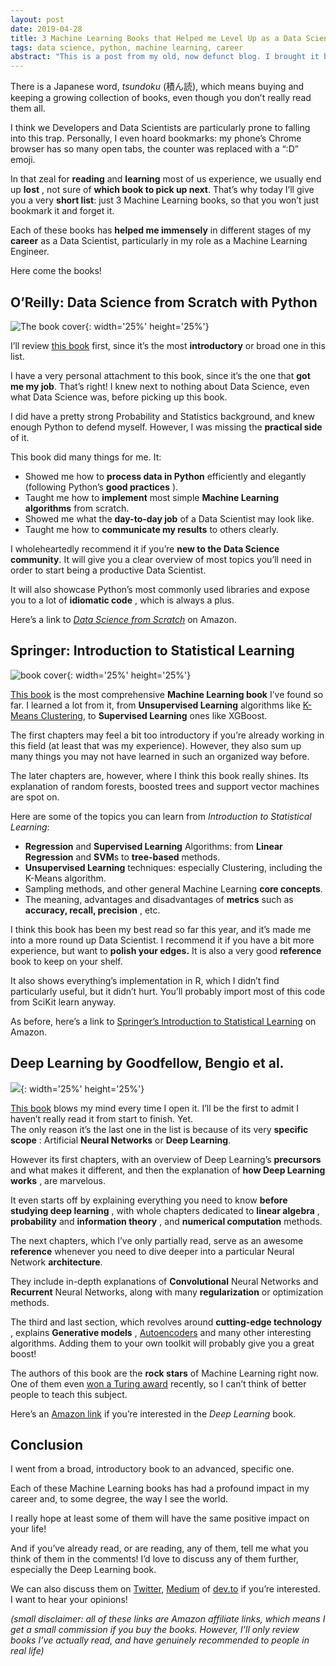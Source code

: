 ```yaml
---
layout: post
date: 2019-04-28
title: 3 Machine Learning Books that Helped me Level Up as a Data Scientist
tags: data science, python, machine learning, career
abstract: "This is a post from my old, now defunct blog. I brought it back up here since it was my single most visited article. It may be out of date with regards to my current beliefs or knowledge."
---
```


There is a Japanese word, _tsundoku_ (積ん読), which means buying and keeping a growing collection of books, even though you don’t really read them all.

I think we Developers and Data Scientists are particularly prone to falling into this trap. Personally, I even hoard bookmarks: my phone’s Chrome browser has so many open tabs, the counter was replaced with a “:D” emoji.

In that zeal for **reading** and **learning** most of us experience, we usually end up **lost** , not sure of **which book to pick up next**. That’s why today I’ll give you a very **short list**: just 3 Machine Learning books, so that you won’t just bookmark it and forget it.

Each of these books has **helped me immensely** in different stages of my **career** as a Data Scientist, particularly in my role as a Machine Learning Engineer.

Here come the books!

## O’Reilly: Data Science from Scratch with Python
![The book cover](https://thepracticaldev.s3.amazonaws.com/i/p2j36j2yvniw3wcbsmem.jpg){: width='25%' height='25%'}

I’ll review [this book](https://amzn.to/2DDhIUH) first, since it’s the most **introductory** or broad one in this list.

I have a very personal attachment to this book, since it’s the one that **got me my job**. That’s right! I knew next to nothing about Data Science, even what Data Science was, before picking up this book.

I did have a pretty strong Probability and Statistics background, and knew enough Python to defend myself. However, I was missing the **practical side** of it.

This book did many things for me. It:

- Showed me how to **process data in Python** efficiently and elegantly (following Python’s **good practices** ).
- Taught me how to **implement** most simple **Machine Learning algorithms** from scratch.
- Showed me what the **day-to-day job** of a Data Scientist may look like. 
- Taught me how to **communicate my results** to others clearly.

I wholeheartedly recommend it if you’re **new to the Data Science community**. It will give you a clear overview of most topics you’ll need in order to start being a productive Data Scientist.

It will also showcase Python’s most commonly used libraries and expose you to a lot of **idiomatic code** , which is always a plus.

Here’s a link to _[Data Science from Scratch](https://amzn.to/2DDhIUH)_ on Amazon.

## Springer: Introduction to Statistical Learning
![book cover](https://thepracticaldev.s3.amazonaws.com/i/uc9qfd3ae43rkwqa891p.jpg){: width='25%' height='25%'}

[This book](https://www.bookdepository.com/book/9781461471370/?a_aid=strikingloo&chan=ws) is the most comprehensive **Machine Learning book** I’ve found so far. I learned a lot from it, from **Unsupervised Learning** algorithms like [K-Means Clustering](/wiki-articles/machine-learning/clustering), to **Supervised Learning** ones like XGBoost.

The first chapters may feel a bit too introductory if you’re already working in this field (at least that was my experience). However, they also sum up many things you may not have learned in such an organized way before.

The later chapters are, however, where I think this book really shines. Its explanation of random forests, boosted trees and support vector machines are spot on.

Here are some of the topics you can learn from _Introduction to Statistical Learning_:

- **Regression** and **Supervised Learning** Algorithms: from **Linear Regression** and **SVM**s to **tree-based** methods.
- **Unsupervised Learning** techniques: especially Clustering, including the K-Means algorithm.
- Sampling methods, and other general Machine Learning **core concepts**.
- The meaning, advantages and disadvantages of **metrics** such as **accuracy, recall, precision** , etc.

I think this book has been my best read so far this year, and it’s made me into a more round up Data Scientist. I recommend it if you have a bit more experience, but want to **polish your edges.** It is also a very good **reference** book to keep on your shelf.

It also shows everything’s implementation in R, which I didn’t find particularly useful, but it didn’t hurt. You’ll probably import most of this code from SciKit learn anyway.

As before, here’s a link to [Springer’s Introduction to Statistical Learning](https://amzn.to/2ZP93YS) on Amazon.

## Deep Learning by Goodfellow, Bengio et al.
![](https://thepracticaldev.s3.amazonaws.com/i/xl9qcsyeuasglmxh7pg2.jpg){: width='25%' height='25%'}

[This book](https://amzn.to/2J0WjZe) blows my mind every time I open it. I’ll be the first to admit I haven’t really read it from start to finish. Yet.   
The only reason it’s the last one in the list is because of its very **specific scope** : Artificial **Neural Networks** or **Deep Learning**.

However its first chapters, with an overview of Deep Learning’s **precursors** and what makes it different, and then the explanation of **how Deep Learning works** , are marvelous.

It even starts off by explaining everything you need to know **before studying deep learning** , with whole chapters dedicated to **linear algebra** , **probability** and **information theory** , and **numerical computation** methods.

The next chapters, which I’ve only partially read, serve as an awesome **reference** whenever you need to dive deeper into a particular Neural Network **architecture**.

They include in-depth explanations of **Convolutional** Neural Networks and **Recurrent** Neural Networks, along with many **regularization** or optimization methods.

The third and last section, which revolves around **cutting-edge technology** , explains **Generative models** , [Autoencoders](https://medium.com/towards-data-science/autoencoders-deep-learning-with-tensorflows-eager-api-data-stuff-378318784ae) and many other interesting algorithms. Adding them to your own toolkit will probably give you a great boost!

The authors of this book are the **rock stars** of Machine Learning right now. One of them even [won a Turing award](https://venturebeat.com/2019/03/27/geoffrey-hinton-yann-lecun-and-yoshua-bengio-honored-with-the-turing-award/) recently, so I can’t think of better people to teach this subject.

Here’s an [Amazon link](https://amzn.to/2J0WjZe) if you’re interested in the _Deep Learning_ book.

## Conclusion

I went from a broad, introductory book to an advanced, specific one.

Each of these Machine Learning books has had a profound impact in my career and, to some degree, the way I see the world.

I really hope at least some of them will have the same positive impact on your life!

And if you’ve already read, or are reading, any of them, tell me what you think of them in the comments! I’d love to discuss any of them further, especially the Deep Learning book.

We can also discuss them on [Twitter](http://twitter.com/strikingloo), [Medium](http://medium.com/@strikingloo) of [dev.to](http://dev.to/strikingloo) if you’re interested.  
I want to hear your opinions!

_(small disclaimer: all of these links are Amazon affiliate links, which means I get a small commission if you buy the books. However, I’ll only review books I’ve actually read, and have genuinely recommended to people in real life)_

